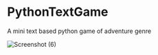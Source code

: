 # PythonTextGame
A mini text based python game of adventure genre

![Screenshot (6)](https://user-images.githubusercontent.com/42844733/63073308-e1981580-bf45-11e9-8953-aa3b23a0ac33.png)
